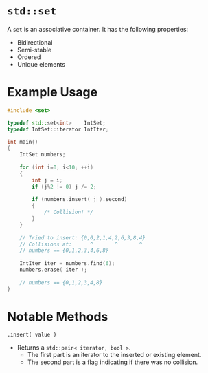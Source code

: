 # `std::set`

A `set` is an associative container. It has the following properties:

- Bidirectional
- Semi-stable
- Ordered
- Unique elements

# Example Usage

```C++
#include <set>

typedef std::set<int>    IntSet;
typedef IntSet::iterator IntIter;

int main()
{
	IntSet numbers;
	
	for (int i=0; i<10; ++i)
	{
		int j = i;
		if (j%2 != 0) j /= 2;
		
		if (numbers.insert( j ).second)
		{
			/* Collision! */
		}
	}
	
	// Tried to insert: {0,0,2,1,4,2,6,3,8,4}
	// Collisions at:      ^       ^       ^
	// numbers == {0,1,2,3,4,6,8}
	
	IntIter iter = numbers.find(6);
	numbers.erase( iter );
	
	// numbers == {0,1,2,3,4,8}
}
```

# Notable Methods

`.insert( value )`

- Returns a `std::pair< iterator, bool >`.
  - The first part is an iterator to the inserted or existing element.
  - The second part is a flag indicating if there was no collision.
